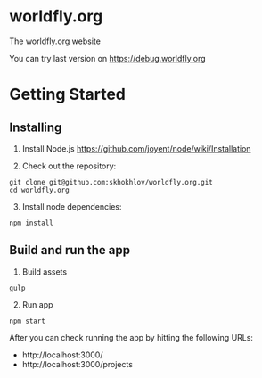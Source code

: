 # worldfly.org
The worldfly.org website

You can try last version on https://debug.worldfly.org

# Getting Started
## Installing
1. Install Node.js
    https://github.com/joyent/node/wiki/Installation

2. Check out the repository:
```
git clone git@github.com:skhokhlov/worldfly.org.git
cd worldfly.org
```

3. Install node dependencies:
```
npm install
```

## Build and run the app
1. Build assets
```
gulp
```
2. Run app
```
npm start
```

After you can check running the app by hitting the following URLs:
* http://localhost:3000/
* http://localhost:3000/projects


